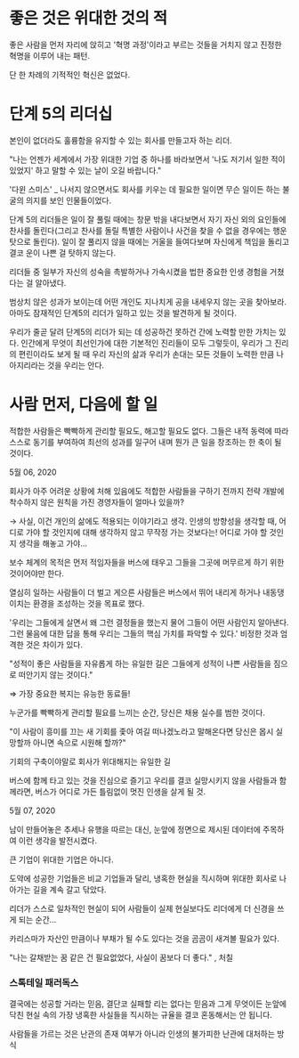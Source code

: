 # 좋은 것은 위대한 것의 적

좋은 사람을 먼저 자리에 앉히고 '혁명 과정'이라고 부르는 것들을 거치지 않고 진정한 혁명을 이루어 내는 패턴.

단 한 차례의 기적적인 혁신은 없었다. 

# 단계 5의 리더십

본인이 없더라도 훌륭함을 유지할 수 있는 회사를 만들고자 하는 리더.

"나는 언젠가 세계에서 가장 위대한 기업 중 하나를 바라보면서 '나도 저기서 일한 적이 있었지' 하고 말할 수 있는 날이 오길 바랍니다."

'다윈 스미스' _ 나서지 않으면서도 회사를 키우는 데 필요한 일이면 무슨 일이든 하는 불굴의 의지를 보인 인물들이었다.

단계 5의 리더들은 일이 잘 풀릴 때에는 창문 밖을 내다보면서 자기 자신 외의 요인들에 찬사를 돌린다(그리고 찬사를 돌릴 특별한 사람이나 사건을 찾을 수 없을 경우에는 행운 탓으로 돌린다). 일이 잘 풀리지 않을 때에는 거울을 들여다보며 자신에게 책임을 돌리고 결코 운이 나쁜 걸 탓하지 않는다.

리더들 중 일부가 자신의 성숙을 촉발하거나 가속시켰을 법한 중요한 인생 경험을 거쳤다는 걸 알아냈다.

범상치 않은 성과가 보이는데 어떤 개인도 지나치게 공을 내세우지 않는 곳을 찾아보라. 아마도 잠재적인 단계5의 리더가 일하고 있는 것을 발견하게 될 것이다.

우리가 줄곧 달려 단계5의 리더가 되는 데 성공하건 못하건 간에 노력할 만한 가치는 있다. 인간에게 무엇이 최선인가에 대한 기본적인 진리들이 모두 그렇듯이, 우리가 그 진리의 편린이라도 보게 될 때 우리 자신의 삶과 우리가 손대는 모든 것들이 노력한 만큼 나아지리라는 것을 우리는 안다.

# 사람 먼저, 다음에 할 일

적합한 사람들은 빡빡하게 관리할 필요도, 해고할 필요도 없다. 그들은 내적 동력에 따라 스스로 동기를 부여하여 최선의 성과를 일구어 내며 뭔가 큰 일을 창조하는 한 축이 될 것이다.

5월 06, 2020 

회사가 아주 어려운 상황에 처해 있음에도 적합한 사람들을 구하기 전까지 전략 개발에 착수하지 않은 원칙을 가진 경영자들이 얼마나 있을까?

→ 사실, 이건 개인의 삶에도 적용되는 이야기라고 생각. 인생의 방향성을 생각할 때, 어디로 가야 할 것인지에 대해 생각하지 않고 무작정 가는 것보다는! 어디로 가야 할 것인지 생각을 해놓고 가야...

보수 체계의 목적은 먼저 적임자들을 버스에 태우고 그들을 그곳에 머무르게 하기 위한 것이어야만 한다.

열심히 일하는 사람들이 더 벌고 게으른 사람들은 버스에서 뛰어 내리게 하거나 내동댕이치는 환경을 조성하는 것을 목표로 했다.

'우리는 그들에게 살면서 왜 그런 결정들을 했는지 물어 그들이 어떤 사람인지 알아낸다. 그런 물음에 대한 답을 통해 우리는 그들의 핵심 가치를 파악할 수 있다.'
비정한 것과 엄격한 것은 차이가 있다.

"성적이 좋은 사람들을 자유롭게 하는 유일한 길은 그들에게 성적이 나쁜 사람들을 짐으로 떠안기지 않는 것이다."

⇒ 가장 중요한 복지는 유능한 동료들!

누군가를 빡빡하게 관리할 필요를 느끼는 순간, 당신은 채용 실수를 범한 것이다.

"이 사람이 흥미를 끄는 새 기회를 좇아 여길 떠나겠노라고 말해온다면 당신은 몹시 실망할까 아니면 속으로 시원해 할까?"

기회의 구축이야말로 회사가 위대해지는 유일한 길

버스에 함께 타고 있는 것을 진심으로 즐기고 우리를 결코 실망시키지 않을 사람들과 함께라면, 버스가 어디로 가든 틀림없이 멋진 인생을 살게 될 것.

5월 07, 2020 

남이 만들어놓은 추세나 유행을 따르는 대신, 눈앞에 정면으로 제시된 데이터에 주목하여 이런 생각을 발전시켰다.

큰 기업이 위대한 기업은 아니다.

도약에 성공한 기업들은 비교 기업들과 달리, 냉혹한 현실을 직시하며 위대한 회사로 나아가는 길을 계속 갈고 닦았다.

리더가 스스로 일차적인 현실이 되어 사람들이 실제 현실보다도 리더에게 더 신경을 쓰게 되는 순간...

카리스마가 자산인 만큼이나 부채가 될 수도 있다는 것을 곰곰이 새겨볼 필요가 있다.

"나는 갈채받는 꿈 같은 건 필요없었다, 사실이 꿈보다 더 좋다." , 처칠

### 스톡테일 패러독스

결국에는 성공할 거라는 믿음, 결단코 실패할 리는 없다는 믿음과 그게 무엇이든 눈앞에 닥친 현실 속의 가장 냉혹한 사실들을 직시하는 규율을 결코 혼동해서는 안 됩니다.

사람들을 가르는 것은 난관의 존재 여부가 아니라 인생의 불가피한 난관에 대처하는 방식
